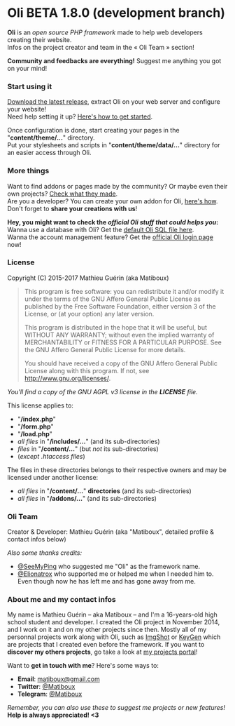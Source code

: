 # Oli BETA 1.8.0 (development branch)

**Oli** is an *open source PHP framework* made to help web developers creating their website.  
Infos on the project creator and team in the « Oli Team » section!

**Community and feedbacks are everything!** Suggest me anything you got on your mind!

### Start using it

[Download the latest release](https://github.com/OliFramework/Oli/releases/latest), extract Oli on your web server and configure your website!  
Need help setting it up? [Here's how to get started](https://github.com/OliFramework/Oli/wiki/Get-started).

Once configuration is done, start creating your pages in the "**content/theme/...**" directory.  
Put your stylesheets and scripts in "**content/theme/data/...**" directory for an easier access through Oli.

### More things

Want to find addons or pages made by the community? Or maybe even their own projects? [Check what they made](https://github.com/OliFramework/Oli/wiki/Created-by-the-community).  
Are you a developer? You can create your own addon for Oli, [here's how](#).  
Don't forget to **share your creations with us**!

**Hey, you might want to check the *official Oli stuff that could helps you*:**  
Wanna use a database with Oli? Get the [default Oli SQL file here](#).  
Wanna the account management feature? Get the [official Oli login page](https://gist.github.com/matiboux/38f1057947c26b8ccf234da8b47e20b3) now!

### License

Copyright (C) 2015-2017 Mathieu Guérin (aka Matiboux)
> This program is free software: you can redistribute it and/or modify it under the terms of the GNU Affero General Public License as published by the Free Software Foundation, either version 3 of the License, or (at your option) any later version.
> 
> This program is distributed in the hope that it will be useful, but WITHOUT ANY WARRANTY; without even the implied warranty of MERCHANTABILITY or FITNESS FOR A PARTICULAR PURPOSE. See the GNU Affero General Public License for more details.
> 
> You should have received a copy of the GNU Affero General Public License along with this program. If not, see <http://www.gnu.org/licenses/>.

*You'll find a copy of the GNU AGPL v3 license in the **LICENSE** file.*

This license applies to:
- "**/index.php**"
- "**/form.php**"
- "**/load.php**"
- *all files* in "**/includes/...**" (and its sub-directories)
- *files* in "**/content/...**" (but *not* its sub-directories)
- (*except .htaccess files*)

The files in these directories belongs to their respective owners and may be licensed under another license:
- *all files* in "**/content/...**" **directories** (and its sub-directories)
- *all files* in "**/addons/...**" (and its sub-directories)

### Oli Team

Creator & Developer: Mathieu Guérin (aka "Matiboux", detailed profile & contact infos below)

*Also some thanks credits:*
- [@SeeMyPing](https://twitter.com/SeeMyPing) who suggested me "Oli" as the framework name.
- [@Elionatrox](https://twitter.com/Elionatrox) who supported me or helped me when I needed him to.  
Even though now he has left me and has gone away from me.

### About me and my contact infos

My name is Mathieu Guérin – aka Matiboux – and I'm a 16-years-old high school student and developer. I created the Oli project in November 2014, and I work on it and on my other projects since then. Mostly all of my personnal projects work along with Oli, such as [ImgShot](https://github.com/matiboux/ImgShot) or [KeyGen](https://github.com/matiboux/KeyGen) which are projects that I created even before the framework. If you want to **discover my others projects**, go take a look at [my projects portal](http://projects.matiboux.com/)!

Want to **get in touch with me**? Here's some ways to:
 - **Email**: [matiboux@gmail.com](mailto:matiboux@gmail.com)
 - **Twitter**: [@Matiboux](http://twitter.com/Matiboux)
 - **Telegram**: [@Matiboux](http://telegram.me/Matiboux)

*Remember, you can also use these to suggest me projects or new features!* **Help is always appreciated! <3**